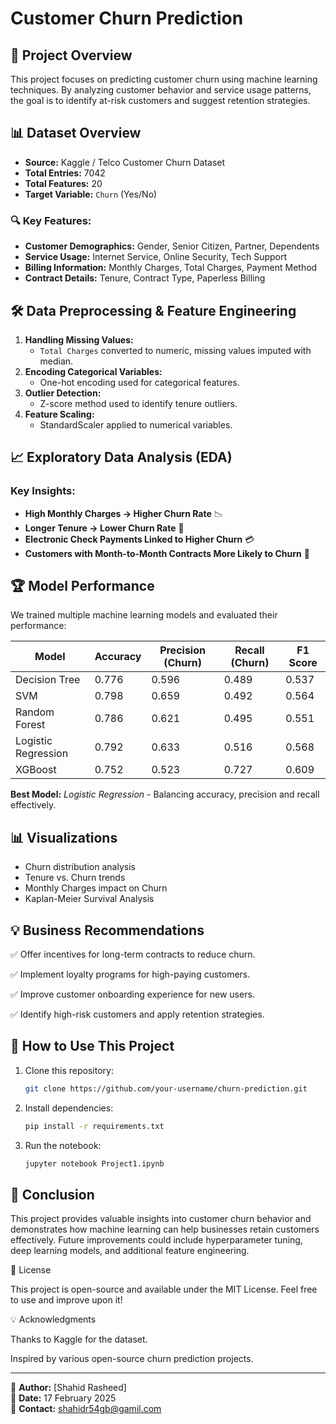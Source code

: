 # Customer Churn Prediction

## 📌 Project Overview
This project focuses on predicting customer churn using machine learning techniques. By analyzing customer behavior and service usage patterns, the goal is to identify at-risk customers and suggest retention strategies.

## 📊 Dataset Overview
- **Source:** Kaggle / Telco Customer Churn Dataset
- **Total Entries:** 7042
- **Total Features:** 20
- **Target Variable:** `Churn` (Yes/No)

### 🔍 Key Features:
- **Customer Demographics:** Gender, Senior Citizen, Partner, Dependents
- **Service Usage:** Internet Service, Online Security, Tech Support
- **Billing Information:** Monthly Charges, Total Charges, Payment Method
- **Contract Details:** Tenure, Contract Type, Paperless Billing

## 🛠 Data Preprocessing & Feature Engineering
1. **Handling Missing Values:**
   - `Total Charges` converted to numeric, missing values imputed with median.
2. **Encoding Categorical Variables:**
   - One-hot encoding used for categorical features.
3. **Outlier Detection:**
   - Z-score method used to identify tenure outliers.
4. **Feature Scaling:**
   - StandardScaler applied to numerical variables.

## 📈 Exploratory Data Analysis (EDA)
### Key Insights:
- **High Monthly Charges → Higher Churn Rate** 📉
- **Longer Tenure → Lower Churn Rate** 🔄
- **Electronic Check Payments Linked to Higher Churn** 💳
- **Customers with Month-to-Month Contracts More Likely to Churn** 📆

## 🏆 Model Performance
We trained multiple machine learning models and evaluated their performance:

| Model                  | Accuracy | Precision (Churn) | Recall (Churn) | F1 Score |
|------------------------|----------|------------------|---------------|----------|
| Decision Tree         | 0.776    | 0.596            | 0.489         | 0.537    |
| SVM                   | 0.798    | 0.659            | 0.492         | 0.564    |
| Random Forest         | 0.786    | 0.621            | 0.495         | 0.551    |
| Logistic Regression   | 0.792    | 0.633            | 0.516         | 0.568    |
| XGBoost               | 0.752    | 0.523            | 0.727         | 0.609    |

**Best Model:** *Logistic Regression* - Balancing accuracy, precision and recall effectively.

## 📊 Visualizations
- Churn distribution analysis
- Tenure vs. Churn trends
- Monthly Charges impact on Churn
- Kaplan-Meier Survival Analysis

## 💡 Business Recommendations

✅ Offer incentives for long-term contracts to reduce churn.

✅ Implement loyalty programs for high-paying customers.

✅ Improve customer onboarding experience for new users.

✅ Identify high-risk customers and apply retention strategies.

## 🚀 How to Use This Project
1. Clone this repository:
   ```bash
   git clone https://github.com/your-username/churn-prediction.git
   ```
2. Install dependencies:
   ```bash
   pip install -r requirements.txt
   ```
3. Run the notebook:
   ```bash
   jupyter notebook Project1.ipynb
   ```

## 📌 Conclusion
This project provides valuable insights into customer churn behavior and demonstrates how machine learning can help businesses retain customers effectively. Future improvements could include hyperparameter tuning, deep learning models, and additional feature engineering.

📜 License

This project is open-source and available under the MIT License. Feel free to use and improve upon it!

💡 Acknowledgments

Thanks to Kaggle for the dataset.

Inspired by various open-source churn prediction projects.

---
🚀 **Author:** [Shahid Rasheed]  
📅 **Date:** 17 February 2025  
📧 **Contact:** shahidr54gb@gamil.com


